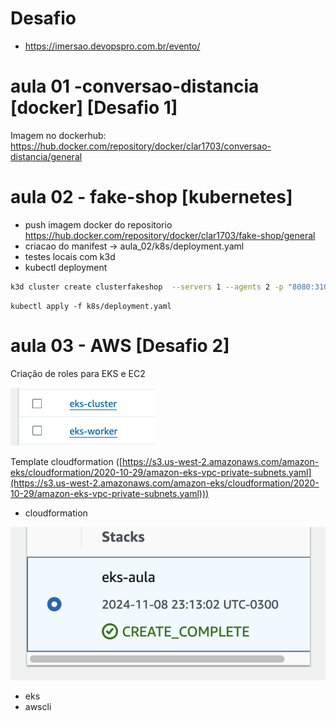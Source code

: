 
# Desafio
- https://imersao.devopspro.com.br/evento/
  
# aula 01 -conversao-distancia [docker] [Desafio 1]

Imagem no dockerhub: https://hub.docker.com/repository/docker/clar1703/conversao-distancia/general

# aula 02 - fake-shop [kubernetes]

- push imagem docker do repositorio https://hub.docker.com/repository/docker/clar1703/fake-shop/general
- criacao do manifest -> aula_02/k8s/deployment.yaml
- testes locais com k3d
- kubectl deployment

```bash
k3d cluster create clusterfakeshop  --servers 1 --agents 2 -p "8080:31000@loadbalancer"
```

```
kubectl apply -f k8s/deployment.yaml
```

# aula 03 - AWS [Desafio 2]

Criação de roles para EKS e EC2

![1731169274259](image/README/1731169274259.png)

Template cloudformation ([https://s3.us-west-2.amazonaws.com/amazon-eks/cloudformation/2020-10-29/amazon-eks-vpc-private-subnets.yaml](https://s3.us-west-2.amazonaws.com/amazon-eks/cloudformation/2020-10-29/amazon-eks-vpc-private-subnets.yaml)))

- cloudformation

![1731118605961](image/README/1731118605961.png)

- eks
- awscli
